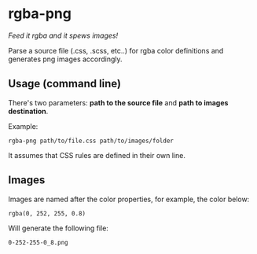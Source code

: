 rgba-png
===========

*Feed it rgba and it spews images!*

Parse a source file (.css, .scss, etc..) for rgba color definitions and generates png images accordingly.


## Usage (command line)

There's two parameters: **path to the source file** and **path to images destination**.

Example:

    rgba-png path/to/file.css path/to/images/folder

It assumes that CSS rules are defined in their own line.

## Images

Images are named after the color properties, for example, the color below: 

    rgba(0, 252, 255, 0.8)
    
Will generate the following file:

    0-252-255-0_8.png
